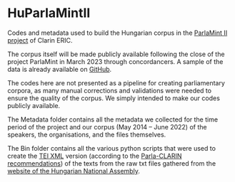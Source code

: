# HuParlaMintII

Codes and metadata used to build the Hungarian corpus in the [ParlaMint II project](https://www.clarin.eu/parlamint) of Clarin ERIC.

The corpus itself will be made publicly available following the close of the project ParlaMint in March 2023 through concordancers. A sample of the data is already available on [GitHub](https://github.com/clarin-eric/ParlaMint).


The codes here are not presented as a pipeline for creating parliamentary corpora, as many manual corrections and validations were needed to ensure the quality of the corpus. We simply intended to make our codes publicly available.

The Metadata folder contains all the metadata we collected for the time period of the project and our corpus (May 2014 – June 2022) of the speakers, the organisations, and the files themselves.

The Bin folder contains all the various python scripts that were used to create the [TEI XML](https://tei-c.org/guidelines/p5/) version (according to the [Parla-CLARIN recommendations](https://clarin-eric.github.io/parla-clarin/)) of the texts from the raw txt files gathered from the [website of the Hungarian National Assembly](https://www.parlament.hu/web/guest/orszaggyulesi-naplo-elozo-ciklusbeli-adatai). 
